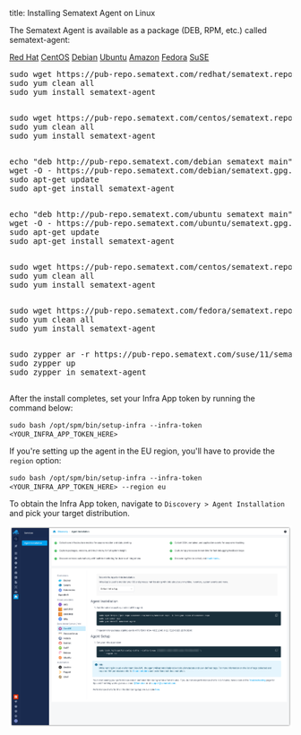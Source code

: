 title: Installing Sematext Agent on Linux

The Sematext Agent is available as a package (DEB, RPM, etc.) called sematext-agent:

<div class="mdl-tabs mdl-js-tabs mdl-js-ripple-effect">
 <div class="mdl-tabs__tab-bar">
     <a href="#redhat" class="mdl-tabs__tab is-active">Red Hat</a>
     <a href="#centos" class="mdl-tabs__tab">CentOS</a>
     <a href="#debian" class="mdl-tabs__tab">Debian</a>
     <a href="#ubuntu" class="mdl-tabs__tab">Ubuntu</a>
     <a href="#amazonlinux" class="mdl-tabs__tab">Amazon</a>
     <a href="#fedora" class="mdl-tabs__tab">Fedora</a>
     <a href="#suse" class="mdl-tabs__tab">SuSE</a>
 </div>

 <div class="mdl-tabs__panel is-active" id="redhat">
   <pre>
sudo wget https://pub-repo.sematext.com/redhat/sematext.repo -O /etc/yum.repos.d/sematext.repo
sudo yum clean all
sudo yum install sematext-agent
   </pre>
 </div>
 <div class="mdl-tabs__panel" id="centos">
   <pre>
sudo wget https://pub-repo.sematext.com/centos/sematext.repo -O /etc/yum.repos.d/sematext.repo
sudo yum clean all
sudo yum install sematext-agent
   </pre>
 </div>
 <div class="mdl-tabs__panel" id="debian">
   <pre>
echo "deb http://pub-repo.sematext.com/debian sematext main" | sudo tee /etc/apt/sources.list.d/sematext.list > /dev/null
wget -O - https://pub-repo.sematext.com/debian/sematext.gpg.key | sudo apt-key add -
sudo apt-get update
sudo apt-get install sematext-agent
   </pre>
 </div>

 <div class="mdl-tabs__panel" id="ubuntu">
   <pre>
echo "deb http://pub-repo.sematext.com/ubuntu sematext main" | sudo tee /etc/apt/sources.list.d/sematext.list > /dev/null
wget -O - https://pub-repo.sematext.com/ubuntu/sematext.gpg.key | sudo apt-key add -
sudo apt-get update
sudo apt-get install sematext-agent
   </pre>
 </div>

 <div class="mdl-tabs__panel" id="amazonlinux">
   <pre>
sudo wget https://pub-repo.sematext.com/centos/sematext.repo -O /etc/yum.repos.d/sematext.repo
sudo yum clean all
sudo yum install sematext-agent
   </pre>
 </div>

 <div class="mdl-tabs__panel" id="fedora">
   <pre>
sudo wget https://pub-repo.sematext.com/fedora/sematext.repo -O /etc/yum.repos.d/sematext.repo
sudo yum clean all
sudo yum install sematext-agent
   </pre>
 </div>

 <div class="mdl-tabs__panel" id="suse">
   <pre>
sudo zypper ar -r https://pub-repo.sematext.com/suse/11/sematext.repo
sudo zypper up
sudo zypper in sematext-agent
   </pre>
 </div>
</div>

After the install completes, set your Infra App token by running the command below:

```
sudo bash /opt/spm/bin/setup-infra --infra-token <YOUR_INFRA_APP_TOKEN_HERE>
```

If you're setting up the agent in the EU region, you'll have to provide the `region` option:

```
sudo bash /opt/spm/bin/setup-infra --infra-token <YOUR_INFRA_APP_TOKEN_HERE> --region eu
```

To obtain the Infra App token, navigate to `Discovery > Agent Installation` and pick your target distribution.

![Infra App Instructions](images/infra-app-instructions.png)
